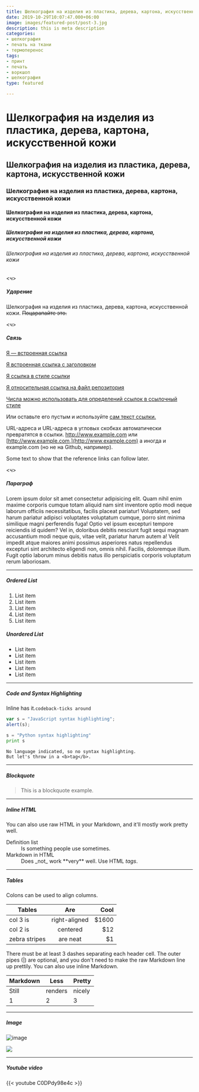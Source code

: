 ```yaml
---
title: Шелкография на изделия из пластика, дерева, картона, искусственной кожи
date: 2019-10-29T10:07:47.000+06:00
image: images/featured-post/post-3.jpg
description: this is meta description
categories:
- шелкография
- печать на ткани
- термоперенос
tags:
- принт
- печать
- воркшоп
- шелкография
type: featured

---
```

# Шелкография на изделия из пластика, дерева, картона, искусственной кожи

## Шелкография на изделия из пластика, дерева, картона, искусственной кожи

### Шелкография на изделия из пластика, дерева, картона, искусственной кожи

#### Шелкография на изделия из пластика, дерева, картона, искусственной кожи

##### Шелкография на изделия из пластика, дерева, картона, искусственной кожи

###### Шелкография на изделия из пластика, дерева, картона, искусственной кожи

<ч>

##### Ударение

Шелкография на изделия из пластика, дерева, картона, искусственной кожи. ~~Поцарапайте это.~~

<ч>

##### Связь

[Я — встроенная ссылка](https://www.google.com)

[Я встроенная ссылка с заголовком](https://www.google.com "Google's Homepage")

[Я ссылка в стиле ссылки](https://www.mozilla.org)

[Я относительная ссылка на файл репозитория](../blob/master/LICENSE)

[Числа можно использовать для определений ссылок в ссылочный стиле](http://slashdot.org)

Или оставьте его пустым и используйте [сам текст ссылки.](http://www.reddit.com)

URL-адреса и URL-адреса в угловых скобках автоматически превратятся в ссылки. http://www.example.com или [http://www.example.com,](http://www.example.com) а иногда и example.com (но не на Github, например).

Some text to show that the reference links can follow later.

<ч>

##### Параграф

Lorem ipsum dolor sit amet consectetur adipisicing elit. Quam nihil enim maxime corporis cumque totam aliquid nam sint inventore optio modi neque laborum officiis necessitatibus, facilis placeat pariatur! Voluptatem, sed harum pariatur adipisci voluptates voluptatum cumque, porro sint minima similique magni perferendis fuga! Optio vel ipsum excepturi tempore reiciendis id quidem? Vel in, doloribus debitis nesciunt fugit sequi magnam accusantium modi neque quis, vitae velit, pariatur harum autem a! Velit impedit atque maiores animi possimus asperiores natus repellendus excepturi sint architecto eligendi non, omnis nihil. Facilis, doloremque illum. Fugit optio laborum minus debitis natus illo perspiciatis corporis voluptatum rerum laboriosam.

<hr>

##### Ordered List

1. List item
2. List item
3. List item
4. List item
5. List item

##### Unordered List

* List item
* List item
* List item
* List item
* List item

<hr>

##### Code and Syntax Highlighting

Inline  has  it.`codeback-ticks around`

```javascript
var s = "JavaScript syntax highlighting";
alert(s);
```

```python
s = "Python syntax highlighting"
print s
```

    No language indicated, so no syntax highlighting. 
    But let's throw in a <b>tag</b>.

<hr>

##### Blockquote

> This is a blockquote example.

<hr>

##### Inline HTML

You can also use raw HTML in your Markdown, and it'll mostly work pretty well.

<dl> <dt>Definition list</dt> <dd>Is something people use sometimes.</dd>

<dt>Markdown in HTML</dt> <dd>Does _not_ work **very** well. Use HTML <em>tags</em>.</dd> </dl>

<hr>

##### Tables

Colons can be used to align columns.

| Tables | Are | Cool |
| --- | :---: | ---: |
| col 3 is | right-aligned | $1600 |
| col 2 is | centered | $12 |
| zebra stripes | are neat | $1 |

There must be at least 3 dashes separating each header cell. The outer pipes (|) are optional, and you don't need to make the raw Markdown line up prettily. You can also use inline Markdown.

| Markdown | Less | Pretty |
| --- | --- | --- |
| Still | renders | nicely |
| 1 | 2 | 3 |

<hr>

##### Image

![image](../../images/post/post-1.jpg "Шелкография на изделия из пластика, дерева, картона, искусственной кожи")

![](/uploads/0fa6a729-f363-4c29-b747-4ff266d2422b.jpg)

<hr>

##### Youtube video

{{< youtube C0DPdy98e4c >}}